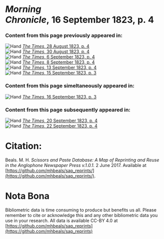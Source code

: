 # *Morning Chronicle*, 16 September 1823, p. 4  
  
### Content from this page previously appeared in:  
![Hand](http://scissorsandpaste.net/wp-content/uploads/2017/06/smallhandpointer.png) [*The Times*, 28 August 1823, p. 4](https://mhbeals.github.io/sap_html/The-Times/The-Times-28-August-1823-p-4)  
![Hand](http://scissorsandpaste.net/wp-content/uploads/2017/06/smallhandpointer.png) [*The Times*, 30 August 1823, p. 4](https://mhbeals.github.io/sap_html/The-Times/The-Times-30-August-1823-p-4)  
![Hand](http://scissorsandpaste.net/wp-content/uploads/2017/06/smallhandpointer.png) [*The Times*, 6 September 1823, p. 4](https://mhbeals.github.io/sap_html/The-Times/The-Times-6-September-1823-p-4)  
![Hand](http://scissorsandpaste.net/wp-content/uploads/2017/06/smallhandpointer.png) [*The Times*, 8 September 1823, p. 4](https://mhbeals.github.io/sap_html/The-Times/The-Times-8-September-1823-p-4)  
![Hand](http://scissorsandpaste.net/wp-content/uploads/2017/06/smallhandpointer.png) [*The Times*, 13 September 1823, p. 4](https://mhbeals.github.io/sap_html/The-Times/The-Times-13-September-1823-p-4)  
![Hand](http://scissorsandpaste.net/wp-content/uploads/2017/06/smallhandpointer.png) [*The Times*, 15 September 1823, p. 3](https://mhbeals.github.io/sap_html/The-Times/The-Times-15-September-1823-p-3)  
  
### Content from this page simeltaneously appeared in:  
![Hand](http://scissorsandpaste.net/wp-content/uploads/2017/06/smallhandpointer.png) [*The Times*, 16 September 1823, p. 3](https://mhbeals.github.io/sap_html/The-Times/The-Times-16-September-1823-p-3)  
  
### Content from this page subsequently appeared in:  
![Hand](http://scissorsandpaste.net/wp-content/uploads/2017/06/smallhandpointer.png) [*The Times*, 20 September 1823, p. 4](https://mhbeals.github.io/sap_html/The-Times/The-Times-20-September-1823-p-4)  
![Hand](http://scissorsandpaste.net/wp-content/uploads/2017/06/smallhandpointer.png) [*The Times*, 22 September 1823, p. 4](https://mhbeals.github.io/sap_html/The-Times/The-Times-22-September-1823-p-4)  


# Citation: 

Beals. M. H. *Scissors and Paste Database: A Map of Reprinting and Reuse in the Anglophone Newspaper Press v.1.0.1.* 2 June 2017. Available at [https://github.com/mhbeals/sap_reprints/](https://github.com/mhbeals/sap_reprints/). 

# Nota Bona

Bibliometric data is time consuming to produce but benefits us all. Please remember to cite or acknowledge this and any other bibliometric data you use in your research. All data is available CC-BY 4.0 at [https://github.com/mhbeals/sap_reprints](https://github.com/mhbeals/sap_reprints)